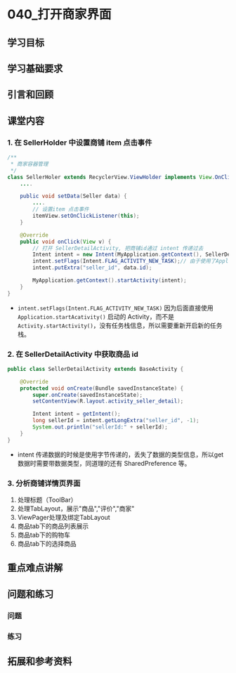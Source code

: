 # 040_打开商家界面
## 学习目标

## 学习基础要求

## 引言和回顾

## 课堂内容
### 1. 在 SellerHolder 中设置商铺 item 点击事件
```java
/**
 * 商家容器管理
 */
class SellerHoler extends RecyclerView.ViewHolder implements View.OnClickListener {
    ....

    public void setData(Seller data) {
        ....
        // 设置item 点击事件
        itemView.setOnClickListener(this);
    }

    @Override
    public void onClick(View v) {
        // 打开 SellerDetailActivity, 把商铺id通过 intent 传递过去
        Intent intent = new Intent(MyApplication.getContext(), SellerDetailActivity.class);
        intent.setFlags(Intent.FLAG_ACTIVITY_NEW_TASK);// 由于使用了Application的上下文，需要增加该配置信息（错误日志中会提示）
        intent.putExtra("seller_id", data.id);

        MyApplication.getContext().startActivity(intent);
    }
}
```

- `intent.setFlags(Intent.FLAG_ACTIVITY_NEW_TASK)` 因为后面直接使用 `Application.startAcativity()` 启动的 Activity，而不是 `Activity.startActivity()`，没有任务栈信息，所以需要重新开启新的任务栈。

### 2. 在 SellerDetailActivity 中获取商品 id
```java
public class SellerDetailActivity extends BaseActivity {

    @Override
    protected void onCreate(Bundle savedInstanceState) {
        super.onCreate(savedInstanceState);
        setContentView(R.layout.activity_seller_detail);

        Intent intent = getIntent();
        long sellerId = intent.getLongExtra("seller_id", -1);
        System.out.println("sellerId:" + sellerId);
    }
}
```

- intent 传递数据的时候是使用字节传递的，丢失了数据的类型信息，所以get数据时需要带数据类型，同道理的还有 SharedPreference 等。

### 3. 分析商铺详情页界面

1. 处理标题（ToolBar）
2. 处理TabLayout，展示"商品","评价","商家"
3. ViewPager处理及绑定TabLayout
4. 商品tab下的商品列表展示
5. 商品tab下的购物车
6. 商品tab下的选择商品

## 重点难点讲解

## 问题和练习

### 问题

### 练习

## 拓展和参考资料
